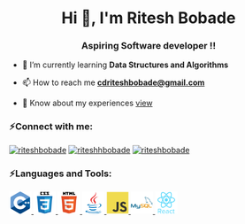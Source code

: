 <h1 align="center">Hi 👋, I'm Ritesh Bobade</h1>
<h3 align="center">Aspiring Software developer !!</h3>

- 🌱 I’m currently learning **Data Structures and Algorithms**

- 📫 How to reach me **cdriteshbobade@gmail.com**

- 📄 Know about my experiences [view](view)<a href="(https://drive.google.com/file/d/1gzkNxLgvQncVIqPpL7XR0Fy-CYJg5NpK/view?usp=drive_link)"></a>

<h3 align="left">⚡Connect with me:</h3>
<p align="left">
<a href="https://linkedin.com/in/riteshbobade" target="blank"><img align="center" src="https://raw.githubusercontent.com/rahuldkjain/github-profile-readme-generator/master/src/images/icons/Social/linked-in-alt.svg" alt="riteshbobade" height="30" width="40" /></a>
<a href="https://instagram.com/riteshhbobade" target="blank"><img align="center" src="https://raw.githubusercontent.com/rahuldkjain/github-profile-readme-generator/master/src/images/icons/Social/instagram.svg" alt="riteshhbobade" height="30" width="40" /></a>
<a href="https://www.leetcode.com/riteshbobade" target="blank"><img align="center" src="https://raw.githubusercontent.com/rahuldkjain/github-profile-readme-generator/master/src/images/icons/Social/leet-code.svg" alt="riteshbobade" height="30" width="40" /></a>
</p>

<h3 align="left">⚡Languages and Tools:</h3>
<p align="left"> <a href="https://www.w3schools.com/cpp/" target="_blank" rel="noreferrer"> <img src="https://raw.githubusercontent.com/devicons/devicon/master/icons/cplusplus/cplusplus-original.svg" alt="cplusplus" width="40" height="40"/> </a> <a href="https://www.w3schools.com/css/" target="_blank" rel="noreferrer"> <img src="https://raw.githubusercontent.com/devicons/devicon/master/icons/css3/css3-original-wordmark.svg" alt="css3" width="40" height="40"/> </a> <a href="https://www.w3.org/html/" target="_blank" rel="noreferrer"> <img src="https://raw.githubusercontent.com/devicons/devicon/master/icons/html5/html5-original-wordmark.svg" alt="html5" width="40" height="40"/> </a> <a href="https://www.java.com" target="_blank" rel="noreferrer"> <img src="https://raw.githubusercontent.com/devicons/devicon/master/icons/java/java-original.svg" alt="java" width="40" height="40"/> </a> <a href="https://developer.mozilla.org/en-US/docs/Web/JavaScript" target="_blank" rel="noreferrer"> <img src="https://raw.githubusercontent.com/devicons/devicon/master/icons/javascript/javascript-original.svg" alt="javascript" width="40" height="40"/> </a> <a href="https://www.mysql.com/" target="_blank" rel="noreferrer"> <img src="https://raw.githubusercontent.com/devicons/devicon/master/icons/mysql/mysql-original-wordmark.svg" alt="mysql" width="40" height="40"/> </a> <a href="https://reactjs.org/" target="_blank" rel="noreferrer"> <img src="https://raw.githubusercontent.com/devicons/devicon/master/icons/react/react-original-wordmark.svg" alt="react" width="40" height="40"/> </a> </p>
